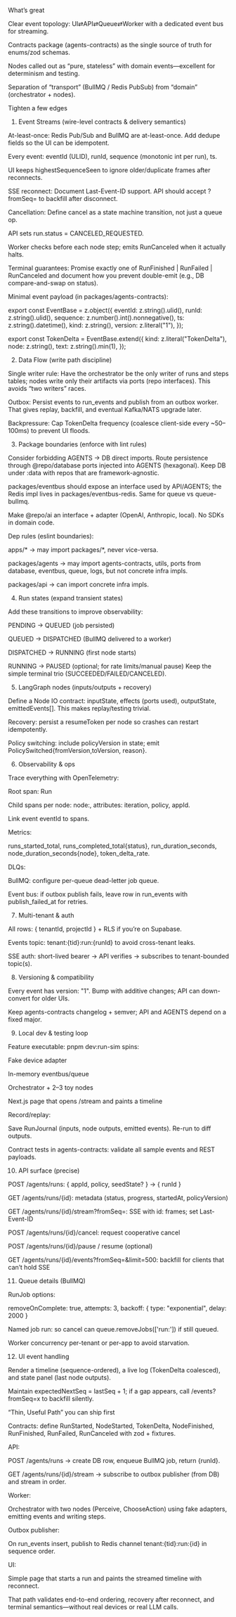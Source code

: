 What’s great

Clear event topology: UI⇄API⇄Queue⇄Worker with a dedicated event bus for streaming.

Contracts package (agents-contracts) as the single source of truth for enums/zod schemas.

Nodes called out as “pure, stateless” with domain events—excellent for determinism and testing.

Separation of “transport” (BullMQ / Redis PubSub) from “domain” (orchestrator + nodes).

Tighten a few edges
1) Event Streams (wire-level contracts & delivery semantics)

At-least-once: Redis Pub/Sub and BullMQ are at-least-once. Add dedupe fields so the UI can be idempotent.

Every event: eventId (ULID), runId, sequence (monotonic int per run), ts.

UI keeps highestSequenceSeen to ignore older/duplicate frames after reconnects.

SSE reconnect: Document Last-Event-ID support. API should accept ?fromSeq=<n> to backfill after disconnect.

Cancellation: Define cancel as a state machine transition, not just a queue op.

API sets run.status = CANCELED_REQUESTED.

Worker checks before each node step; emits RunCanceled when it actually halts.

Terminal guarantees: Promise exactly one of RunFinished | RunFailed | RunCanceled and document how you prevent double-emit (e.g., DB compare-and-swap on status).

Minimal event payload (in packages/agents-contracts):

export const EventBase = z.object({
  eventId: z.string().ulid(),
  runId: z.string().ulid(),
  sequence: z.number().int().nonnegative(),
  ts: z.string().datetime(),
  kind: z.string(),
  version: z.literal("1"),
});

export const TokenDelta = EventBase.extend({
  kind: z.literal("TokenDelta"),
  node: z.string(),
  text: z.string().min(1),
});

2) Data Flow (write path discipline)

Single writer rule: Have the orchestrator be the only writer of runs and steps tables; nodes write only their artifacts via ports (repo interfaces). This avoids “two writers” races.

Outbox: Persist events to run_events and publish from an outbox worker. That gives replay, backfill, and eventual Kafka/NATS upgrade later.

Backpressure: Cap TokenDelta frequency (coalesce client-side every ~50–100ms) to prevent UI floods.

3) Package boundaries (enforce with lint rules)

Consider forbidding AGENTS → DB direct imports. Route persistence through @repo/database ports injected into AGENTS (hexagonal). Keep DB under :data with repos that are framework-agnostic.

packages/eventbus should expose an interface used by API/AGENTS; the Redis impl lives in packages/eventbus-redis. Same for queue vs queue-bullmq.

Make @repo/ai an interface + adapter (OpenAI, Anthropic, local). No SDKs in domain code.

Dep rules (eslint boundaries):

apps/* → may import packages/*, never vice-versa.

packages/agents → may import agents-contracts, utils, ports from database, eventbus, queue, logs, but not concrete infra impls.

packages/api → can import concrete infra impls.

4) Run states (expand transient states)

Add these transitions to improve observability:

PENDING → QUEUED (job persisted)

QUEUED → DISPATCHED (BullMQ delivered to a worker)

DISPATCHED → RUNNING (first node starts)

RUNNING → PAUSED (optional; for rate limits/manual pause)
Keep the simple terminal trio (SUCCEEDED/FAILED/CANCELED).

5) LangGraph nodes (inputs/outputs + recovery)

Define a Node IO contract: inputState, effects (ports used), outputState, emittedEvents[]. This makes replay/testing trivial.

Recovery: persist a resumeToken per node so crashes can restart idempotently.

Policy switching: include policyVersion in state; emit PolicySwitched{fromVersion,toVersion, reason}.

6) Observability & ops

Trace everything with OpenTelemetry:

Root span: Run <runId>

Child spans per node: node:<name>, attributes: iteration, policy, appId.

Link event eventId to spans.

Metrics:

runs_started_total, runs_completed_total{status}, run_duration_seconds, node_duration_seconds{node}, token_delta_rate.

DLQs:

BullMQ: configure per-queue dead-letter job queue.

Event bus: if outbox publish fails, leave row in run_events with publish_failed_at for retries.

7) Multi-tenant & auth

All rows: { tenantId, projectId } + RLS if you’re on Supabase.

Events topic: tenant:{tid}:run:{runId} to avoid cross-tenant leaks.

SSE auth: short-lived bearer → API verifies → subscribes to tenant-bounded topic(s).

8) Versioning & compatibility

Every event has version: "1". Bump with additive changes; API can down-convert for older UIs.

Keep agents-contracts changelog + semver; API and AGENTS depend on a fixed major.

9) Local dev & testing loop

Feature executable: pnpm dev:run-sim spins:

Fake device adapter

In-memory eventbus/queue

Orchestrator + 2–3 toy nodes

Next.js page that opens /stream and paints a timeline

Record/replay:

Save RunJournal (inputs, node outputs, emitted events). Re-run to diff outputs.

Contract tests in agents-contracts: validate all sample events and REST payloads.

10) API surface (precise)

POST /agents/runs: { appId, policy, seedState? } → { runId }

GET /agents/runs/{id}: metadata (status, progress, startedAt, policyVersion)

GET /agents/runs/{id}/stream?fromSeq=<n>: SSE with id: <sequence> frames; set Last-Event-ID

POST /agents/runs/{id}/cancel: request cooperative cancel

POST /agents/runs/{id}/pause / resume (optional)

GET /agents/runs/{id}/events?fromSeq=<n>&limit=500: backfill for clients that can’t hold SSE

11) Queue details (BullMQ)

RunJob options:

removeOnComplete: true, attempts: 3, backoff: { type: "exponential", delay: 2000 }

Named job run:<runId> so cancel can queue.removeJobs(['run:<runId>']) if still queued.

Worker concurrency per-tenant or per-app to avoid starvation.

12) UI event handling

Render a timeline (sequence-ordered), a live log (TokenDelta coalesced), and state panel (last node outputs).

Maintain expectedNextSeq = lastSeq + 1; if a gap appears, call /events?fromSeq=x to backfill silently.

“Thin, Useful Path” you can ship first

Contracts: define RunStarted, NodeStarted, TokenDelta, NodeFinished, RunFinished, RunFailed, RunCanceled with zod + fixtures.

API:

POST /agents/runs → create DB row, enqueue BullMQ job, return {runId}.

GET /agents/runs/{id}/stream → subscribe to outbox publisher (from DB) and stream in order.

Worker:

Orchestrator with two nodes (Perceive, ChooseAction) using fake adapters, emitting events and writing steps.

Outbox publisher:

On run_events insert, publish to Redis channel tenant:{tid}:run:{id} in sequence order.

UI:

Simple page that starts a run and paints the streamed timeline with reconnect.

That path validates end-to-end ordering, recovery after reconnect, and terminal semantics—without real devices or real LLM calls.